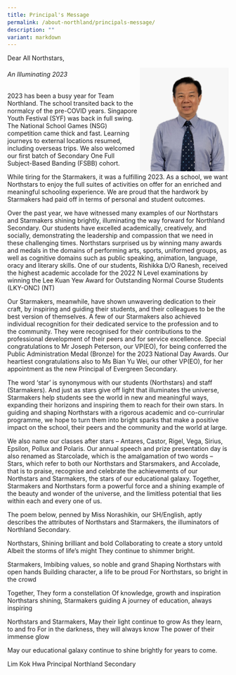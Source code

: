 ```yaml
---
title: Principal's Message
permalink: /about-northland/principals-message/
description: ""
variant: markdown
---
```

<p>Dear All Northstars,</p>
<img style="width: 40%;" src="/images/principal 2023.jpeg" align="right">

###### An Illuminating 2023
2023 has been a busy year for Team Northland. The school transited back to the normalcy of the pre-COVID years. Singapore Youth Festival (SYF) was back in full swing. The National School Games (NSG) competition came thick and fast. Learning journeys to external locations resumed, including overseas trips. We also welcomed our first batch of Secondary One Full Subject-Based Banding (FSBB) cohort. 

While tiring for the Starmakers, it was a fulfilling 2023. As a school, we want Northstars to enjoy the full suites of activities on offer for an enriched and meaningful schooling experience. We are proud that the hardwork by Starmakers had paid off in terms of personal and student outcomes. 

Over the past year, we have witnessed many examples of our Northstars and Starmakers shining brightly, illuminating the way forward for Northland Secondary. Our students have excelled academically, creatively, and socially, demonstrating the leadership and compassion that we need in these challenging times. Northstars surprised us by winning many awards and medals in the domains of performing arts, sports, uniformed groups, as well as cognitive domains such as public speaking, animation, language, oracy and literary skills. One of our students, Rishikka D/O Ranesh, received the highest academic accolade for the 2022 N Level examinations by winning the Lee Kuan Yew Award for Outstanding Normal Course Students (LKY-ONC) (NT)

Our Starmakers, meanwhile, have shown unwavering dedication to their craft, by inspiring and guiding their students, and their colleagues to be the best version of themselves. A few of our Starmakers also achieved individual recognition for their dedicated service to the profession and to the community. They were recognised for their contributions to the professional development of their peers and for service excellence. Special congratulations to Mr Joseph Peterson, our VP(EO), for being conferred the Public Administration Medal (Bronze) for the 2023 National Day Awards. Our heartiest congratulations also to Ms Bian Yu Wei, our other VP(EO), for her appointment as the new Principal of Evergreen Secondary. 

The word ‘star’ is synonymous with our students (Northstars) and staff (Starmakers). And just as stars give off light that illuminates the universe, Starmakers help students see the world in new and meaningful ways, expanding their horizons and inspiring them to reach for their own stars. In guiding and shaping Northstars with a rigorous academic and co-currirular programme, we hope to turn them into bright sparks that make a positive impact on the school, their peers and the community and the world at large. 

We also name our classes after stars – Antares, Castor, Rigel, Vega, Sirius, Epsilon, Pollux and Polaris. Our annual speech and prize presentation day is also renamed as Starcolade, which is the amalgamation of two words – Stars, which refer to both our Northstars and Starsmakers, and Accolade, that is to praise, recognise and celebrate the achievements of our Northstars and Starmakers, the stars of our educational galaxy. Together, Starmakers and Northstars form a powerful force and a shining example of the beauty and wonder of the universe, and the limitless potential that lies within each and every one of us.

The poem below, penned by Miss Norashikin, our SH/English, aptly describes the attributes of Northstars and Starmakers, the illuminators of Northland Secondary.

Northstars,
Shining brilliant and bold
Collaborating to create a story untold
Albeit the storms of life’s might
They continue to shimmer bright.

Starmakers,
Imbibing values, so noble and grand
Shaping Northstars with open hands
Building character, a life to be proud
For Northstars, so bright in the crowd

Together, 
They form a constellation
Of knowledge, growth and inspiration
Northstars shining, Starmakers guiding
A journey of education, always inspiring

Northstars and Starmakers,
May their light continue to grow
As they learn, to and fro
For in the darkness, they will always know
The power of their immense glow

May our educational galaxy continue to shine brightly for years to come.



Lim Kok Hwa
Principal
Northland Secondary